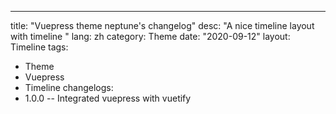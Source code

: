 ---
title: "Vuepress theme neptune's changelog"
desc: "A nice timeline layout with timeline "
lang: zh
category: Theme
date: "2020-09-12"
layout: Timeline
tags:
- Theme
- Vuepress
- Timeline
changelogs:
- 1.0.0 -- Integrated vuepress with vuetify
    
